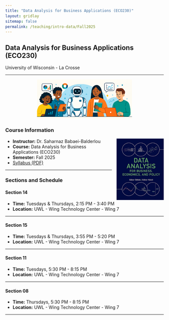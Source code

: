 ```yaml
---
title: "Data Analysis for Business Applications (ECO230)"
layout: gridlay
sitemap: false
permalink: /teaching/intro-data/Fall2025
---
```


## Data Analysis for Business Applications (ECO230)

University of Wisconsin - La Crosse 

---

<div style="text-align: center; margin-bottom: 20px;">
  <img src="/assets/images/data-cover.png" alt="Data Analysis for Business Applications" style="width: 60%; max-width: 800px; height: auto;">
</div>

### Course Information
<div>
  <img src="/assets/images/Gabors_Data_Analysis.jpg" alt="Data Analysis for Business Applications" style="float: right; margin-left: 15px; width: 150px; height: auto;">
  <ul>
    <li><strong>Instructor:</strong> Dr. Saharnaz Babaei-Balderlou</li>
    <li><strong>Course:</strong> Data Analysis for Business Applications (ECO230)</li>
    <li><strong>Semester:</strong> Fall 2025</li>
    <li><a href="/assets/teaching/IntroData/Syllabus_ECO230_DataAnalysis_Spring2025" target="_blank">Syllabus (PDF)</a></li>
  </ul>
</div>

---

### Sections and Schedule

#### Section 14
- **Time:** Tuesdays & Thursdays, 2:15 PM - 3:40 PM  
- **Location:** UWL - Wing Technology Center - Wing 7  

--- 

#### Section 15
- **Time:** Tuesdays & Thursdays, 3:55 PM - 5:20 PM  
- **Location:** UWL - Wing Technology Center - Wing 7  

---

#### Section 11
- **Time:** Tuesdays, 5:30 PM - 8:15 PM  
- **Location:** UWL - Wing Technology Center - Wing 7  

---

#### Section 08
- **Time:** Thursdays, 5:30 PM - 8:15 PM  
- **Location:** UWL - Wing Technology Center - Wing 7  

---
